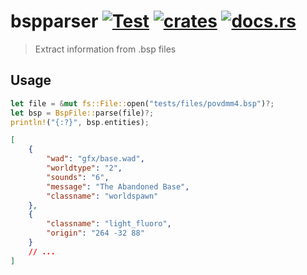 # bspparser [![Test](https://github.com/vikpe/bspparser/actions/workflows/test.yml/badge.svg?branch=main)](https://github.com/vikpe/bspparser/actions/workflows/test.yml) [![crates](https://img.shields.io/crates/v/bspparser)](https://crates.io/crates/bspparser) [![docs.rs](https://img.shields.io/docsrs/bspparser)](https://docs.rs/bspparser/)

> Extract information from .bsp files

## Usage

```rust
let file = &mut fs::File::open("tests/files/povdmm4.bsp")?;
let bsp = BspFile::parse(file)?;
println!("{:?}", bsp.entities);
```

```json
[
    {
        "wad": "gfx/base.wad", 
        "worldtype": "2", 
        "sounds": "6", 
        "message": "The Abandoned Base", 
        "classname": "worldspawn"
    },
    {
        "classname": "light_fluoro",
        "origin": "264 -32 88"
    }
    // ...
]
```